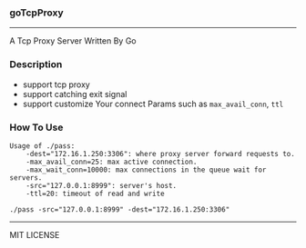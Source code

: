 ### goTcpProxy 

----

A Tcp Proxy Server Written By Go

### Description

* support tcp proxy
* support catching exit signal 
* support customize Your connect Params such as `max_avail_conn`, `ttl`

### How To Use

```
Usage of ./pass:
    -dest="172.16.1.250:3306": where proxy server forward requests to.
    -max_avail_conn=25: max active connection.
    -max_wait_conn=10000: max connections in the queue wait for servers.
    -src="127.0.0.1:8999": server's host.
    -ttl=20: timeout of read and write
```

```
./pass -src="127.0.0.1:8999" -dest="172.16.1.250:3306"
```

----

MIT LICENSE

